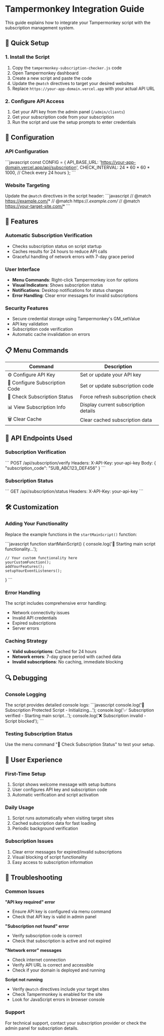 # Tampermonkey Integration Guide

This guide explains how to integrate your Tampermonkey script with the subscription management system.

## 🚀 Quick Setup

### 1. Install the Script
1. Copy the `tampermonkey-subscription-checker.js` code
2. Open Tampermonkey dashboard
3. Create a new script and paste the code
4. Update the `@match` directives to target your desired websites
5. Replace `https://your-app-domain.vercel.app` with your actual API URL

### 2. Configure API Access
1. Get your API key from the admin panel (`/admin/clients`)
2. Get your subscription code from your subscription
3. Run the script and use the setup prompts to enter credentials

## 🔧 Configuration

### API Configuration
\`\`\`javascript
const CONFIG = {
    API_BASE_URL: 'https://your-app-domain.vercel.app/api/subscription',
    CHECK_INTERVAL: 24 * 60 * 60 * 1000, // Check every 24 hours
};
\`\`\`

### Website Targeting
Update the `@match` directives in the script header:
\`\`\`javascript
// @match        https://example.com/*
// @match        https://*.example.com/*
// @match        https://your-target-site.com/*
\`\`\`

## 🎯 Features

### Automatic Subscription Verification
- Checks subscription status on script startup
- Caches results for 24 hours to reduce API calls
- Graceful handling of network errors with 7-day grace period

### User Interface
- **Menu Commands**: Right-click Tampermonkey icon for options
- **Visual Indicators**: Shows subscription status
- **Notifications**: Desktop notifications for status changes
- **Error Handling**: Clear error messages for invalid subscriptions

### Security Features
- Secure credential storage using Tampermonkey's GM_setValue
- API key validation
- Subscription code verification
- Automatic cache invalidation on errors

## 📋 Menu Commands

| Command | Description |
|---------|-------------|
| ⚙️ Configure API Key | Set or update your API key |
| 🔑 Configure Subscription Code | Set or update subscription code |
| 🔄 Check Subscription Status | Force refresh subscription check |
| 📊 View Subscription Info | Display current subscription details |
| 🗑️ Clear Cache | Clear cached subscription data |

## 🔐 API Endpoints Used

### Subscription Verification
\`\`\`
POST /api/subscription/verify
Headers: X-API-Key: your-api-key
Body: { "subscription_code": "SUB_ABC123_DEF456" }
\`\`\`

### Subscription Status
\`\`\`
GET /api/subscription/status
Headers: X-API-Key: your-api-key
\`\`\`

## 🛠️ Customization

### Adding Your Functionality
Replace the example functions in the `startMainScript()` function:

\`\`\`javascript
function startMainScript() {
    console.log('🚀 Starting main script functionality...');
    
    // Your custom functionality here
    yourCustomFunction();
    addYourFeatures();
    setupYourEventListeners();
}
\`\`\`

### Error Handling
The script includes comprehensive error handling:
- Network connectivity issues
- Invalid API credentials
- Expired subscriptions
- Server errors

### Caching Strategy
- **Valid subscriptions**: Cached for 24 hours
- **Network errors**: 7-day grace period with cached data
- **Invalid subscriptions**: No caching, immediate blocking

## 🔍 Debugging

### Console Logging
The script provides detailed console logs:
\`\`\`javascript
console.log('🔐 Subscription Protected Script - Initializing...');
console.log('✅ Subscription verified - Starting main script...');
console.log('❌ Subscription invalid - Script blocked');
\`\`\`

### Testing Subscription Status
Use the menu command "🔄 Check Subscription Status" to test your setup.

## 📱 User Experience

### First-Time Setup
1. Script shows welcome message with setup buttons
2. User configures API key and subscription code
3. Automatic verification and script activation

### Daily Usage
1. Script runs automatically when visiting target sites
2. Cached subscription data for fast loading
3. Periodic background verification

### Subscription Issues
1. Clear error messages for expired/invalid subscriptions
2. Visual blocking of script functionality
3. Easy access to subscription information

## 🚨 Troubleshooting

### Common Issues

**"API key required" error**
- Ensure API key is configured via menu command
- Check that API key is valid in admin panel

**"Subscription not found" error**
- Verify subscription code is correct
- Check that subscription is active and not expired

**"Network error" messages**
- Check internet connection
- Verify API URL is correct and accessible
- Check if your domain is deployed and running

**Script not running**
- Verify `@match` directives include your target sites
- Check Tampermonkey is enabled for the site
- Look for JavaScript errors in browser console

### Support
For technical support, contact your subscription provider or check the admin panel for subscription details.
